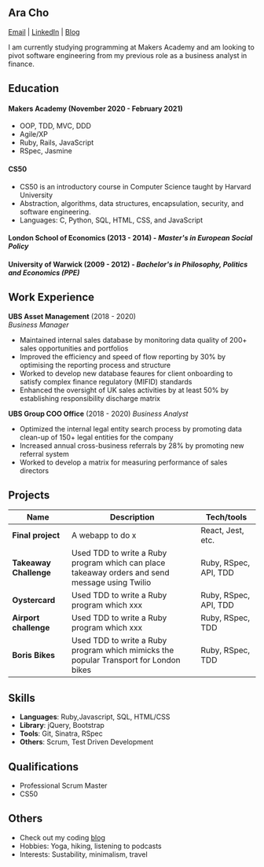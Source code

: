 ## Ara Cho
[Email](mailto:hello.ara@pm.me) | [LinkedIn](http://www.linkedin.com/in/aracho1) | [Blog](https://hello-ara.medium.com/)

I am currently studying programming at Makers Academy and am looking to pivot software engineering from my previous role as a business analyst in finance.

## Education

#### Makers Academy (November 2020 - February 2021)

- OOP, TDD, MVC, DDD
- Agile/XP
- Ruby, Rails, JavaScript
- RSpec, Jasmine

#### CS50 
- CS50 is an introductory course in Computer Science taught by Harvard University
- Abstraction, algorithms, data structures, encapsulation, security, and software engineering. 
- Languages: C, Python, SQL, HTML, CSS, and JavaScript 

#### London School of Economics (2013 - 2014) - *Master's in European Social Policy*

#### University of Warwick (2009 - 2012) - *Bachelor's in Philosophy, Politics and Economics (PPE)*

## Work Experience

**UBS Asset Management** (2018 - 2020)  
_Business Manager_

- Maintained internal sales database by monitoring data quality of 200+ sales opportunities and portfolios
- Improved the efficiency and speed of flow reporting by 30% by optimising the reporting process and structure
- Worked to develop new database feaures for client onboarding to satisfy complex finance regulatory (MIFID) standards 
- Enhanced the oversight of UK sales activities by at least 50% by establishing responsibility discharge matrix

**UBS Group COO Office** (2018 - 2020)
_Business Analyst_
- Optimized the internal legal entity search process by promoting data clean-up of 150+ legal entities for the company
- Increased annual cross-business referrals by 28% by promoting new referral system
- Worked to develop a matrix for measuring performance of sales directors 


## Projects

| Name                          | Description                                           | Tech/tools        |
| ------------------------------| ----------------------------------------------------- | ----------------- |
| **Final project**             | A webapp to do x                                      | React, Jest, etc. |
| **Takeaway Challenge** | Used TDD to write a Ruby program which can place takeaway orders and send message using Twilio | Ruby, RSpec, API, TDD |
| **Oystercard** | Used TDD to write a Ruby program which xxx | Ruby, RSpec, API, TDD |
| **Airport challenge** | Used TDD to write a Ruby program which xxx | Ruby, RSpec, TDD |
| **Boris Bikes** | Used TDD to write a Ruby program which mimicks the popular Transport for London bikes  | Ruby, RSpec, TDD |


## Skills
- **Languages**: Ruby,Javascript, SQL, HTML/CSS
- **Library**: jQuery, Bootstrap
- **Tools**: Git, Sinatra, RSpec
- **Others**: Scrum, Test Driven Development

## Qualifications

- Professional Scrum Master
- CS50

## Others
- Check out my coding [blog](https://hello-ara.medium.com/)
- Hobbies: Yoga, hiking, listening to podcasts
- Interests: Sustability, minimalism, travel
